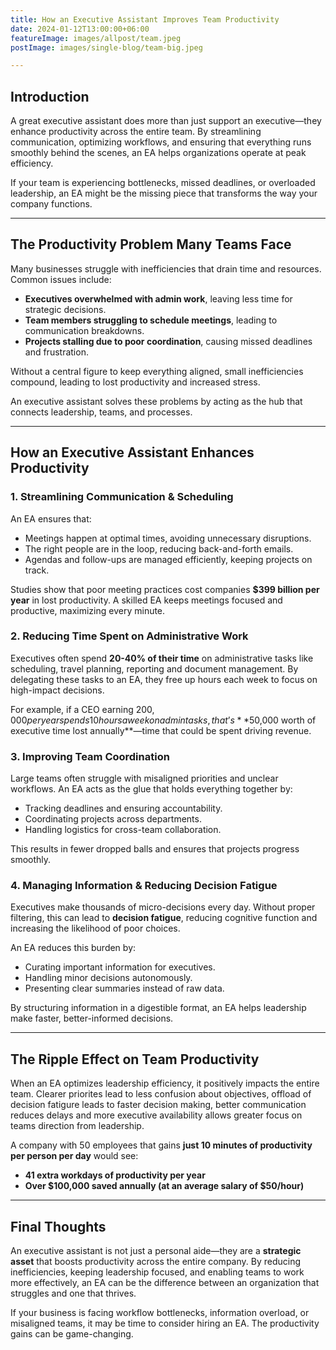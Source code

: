 ```yaml
---
title: How an Executive Assistant Improves Team Productivity 
date: 2024-01-12T13:00:00+06:00  
featureImage: images/allpost/team.jpeg  
postImage: images/single-blog/team-big.jpeg 

---
```


## Introduction  

A great executive assistant does more than just support an executive—they enhance productivity across the entire team. By streamlining communication, optimizing workflows, and ensuring that everything runs smoothly behind the scenes, an EA helps organizations operate at peak efficiency.  

If your team is experiencing bottlenecks, missed deadlines, or overloaded leadership, an EA might be the missing piece that transforms the way your company functions.  

---

## The Productivity Problem Many Teams Face  

Many businesses struggle with inefficiencies that drain time and resources. Common issues include:  

- **Executives overwhelmed with admin work**, leaving less time for strategic decisions.  
- **Team members struggling to schedule meetings**, leading to communication breakdowns.  
- **Projects stalling due to poor coordination**, causing missed deadlines and frustration.  

Without a central figure to keep everything aligned, small inefficiencies compound, leading to lost productivity and increased stress.  

An executive assistant solves these problems by acting as the hub that connects leadership, teams, and processes.  

---

## How an Executive Assistant Enhances Productivity  

### 1. **Streamlining Communication & Scheduling**  

An EA ensures that:  
- Meetings happen at optimal times, avoiding unnecessary disruptions.  
- The right people are in the loop, reducing back-and-forth emails.  
- Agendas and follow-ups are managed efficiently, keeping projects on track.  

Studies show that poor meeting practices cost companies **$399 billion per year** in lost productivity. A skilled EA keeps meetings focused and productive, maximizing every minute.  

### 2. **Reducing Time Spent on Administrative Work**  

Executives often spend **20-40% of their time** on administrative tasks like scheduling, travel planning, reporting and document management. By delegating these tasks to an EA, they free up hours each week to focus on high-impact decisions.  

For example, if a CEO earning $200,000 per year spends 10 hours a week on admin tasks, that’s **$50,000 worth of executive time lost annually**—time that could be spent driving revenue.  


### 3. **Improving Team Coordination**  

Large teams often struggle with misaligned priorities and unclear workflows. An EA acts as the glue that holds everything together by:  
- Tracking deadlines and ensuring accountability.  
- Coordinating projects across departments.  
- Handling logistics for cross-team collaboration.  

This results in fewer dropped balls and ensures that projects progress smoothly.  

### 4. **Managing Information & Reducing Decision Fatigue**  

Executives make thousands of micro-decisions every day. Without proper filtering, this can lead to **decision fatigue**, reducing cognitive function and increasing the likelihood of poor choices.  

An EA reduces this burden by:  
- Curating important information for executives.  
- Handling minor decisions autonomously.  
- Presenting clear summaries instead of raw data.  

By structuring information in a digestible format, an EA helps leadership make faster, better-informed decisions.  

---

## The Ripple Effect on Team Productivity  

When an EA optimizes leadership efficiency, it positively impacts the entire team. Clearer priorites lead to less confusion about objectives, offload of decision fatigure leads to faster decision making, better communication reduces delays and more executive availability allows greater focus on teams direction from leadership.

A company with 50 employees that gains **just 10 minutes of productivity per person per day** would see:  
- **41 extra workdays of productivity per year**  
- **Over $100,000 saved annually (at an average salary of $50/hour)**  

---

## Final Thoughts  

An executive assistant is not just a personal aide—they are a **strategic asset** that boosts productivity across the entire company. By reducing inefficiencies, keeping leadership focused, and enabling teams to work more effectively, an EA can be the difference between an organization that struggles and one that thrives.  

If your business is facing workflow bottlenecks, information overload, or misaligned teams, it may be time to consider hiring an EA. The productivity gains can be game-changing.  
